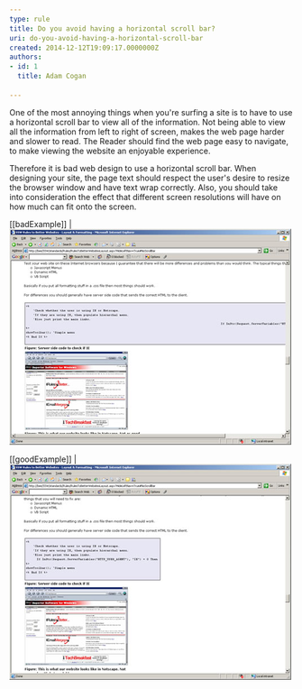 ```yaml
---
type: rule
title: Do you avoid having a horizontal scroll bar?
uri: do-you-avoid-having-a-horizontal-scroll-bar
created: 2014-12-12T19:09:17.0000000Z
authors:
- id: 1
  title: Adam Cogan

---
```


One of the most annoying things when you're surfing a site is to have to use a horizontal                     scroll bar to view all of the information. Not being able to view all the information                     from left to right of screen, makes the web page harder and slower to read. The                     Reader should find the web page easy to navigate, to make viewing the website an                     enjoyable experience.
 
Therefore it is bad web design to use a horizontal scroll bar. When designing your                     site, the page text should respect the user's desire to resize the browser window                     and have text wrap correctly. Also, you should take into consideration the effect                     that different screen resolutions will have on how much can fit onto the screen.

[[badExample]]
| ![ Bad Example - Using pre code tags and having lines exceed screen size](BadHorizontalScrollBar.jpg)                        

[[goodExample]]
| ![ Good Example - Using pre code tags and having lines not exceed screen size](GoodHorizontalScrollBar.jpg)
